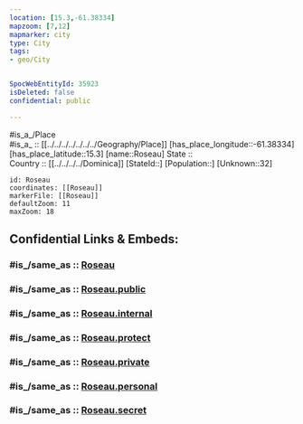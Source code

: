 ```yaml
---
location: [15.3,-61.38334] 
mapzoom: [7,12] 
mapmarker: city 
type: City
tags:
- geo/City


SpocWebEntityId: 35923
isDeleted: false
confidential: public

---
```

#is_a_/Place  
#is_a_ :: [[../../../../../../../Geography/Place]] 
[has_place_longitude::-61.38334] 
[has_place_latitude::15.3] 
[name::Roseau] 
State ::  
Country :: [[../../../../Dominica]] 
[StateId::] 
[Population::] 
[Unknown::32] 


```leaflet
id: Roseau
coordinates: [[Roseau]] 
markerFile: [[Roseau]] 
defaultZoom: 11 
maxZoom: 18
```


## Confidential Links & Embeds: 

### #is_/same_as :: [Roseau](/_Standards/Earth/Continent/America~Caribbean/Dominica/parishes~Dominica/Saint_George/City/Roseau.md) 

### #is_/same_as :: [Roseau.public](/_public/Earth/Continent/America~Caribbean/Dominica/parishes~Dominica/Saint_George/City/Roseau.public.md) 

### #is_/same_as :: [Roseau.internal](/_internal/Earth/Continent/America~Caribbean/Dominica/parishes~Dominica/Saint_George/City/Roseau.internal.md) 

### #is_/same_as :: [Roseau.protect](/_protect/Earth/Continent/America~Caribbean/Dominica/parishes~Dominica/Saint_George/City/Roseau.protect.md) 

### #is_/same_as :: [Roseau.private](/_private/Earth/Continent/America~Caribbean/Dominica/parishes~Dominica/Saint_George/City/Roseau.private.md) 

### #is_/same_as :: [Roseau.personal](/_personal/Earth/Continent/America~Caribbean/Dominica/parishes~Dominica/Saint_George/City/Roseau.personal.md) 

### #is_/same_as :: [Roseau.secret](/_secret/Earth/Continent/America~Caribbean/Dominica/parishes~Dominica/Saint_George/City/Roseau.secret.md)

